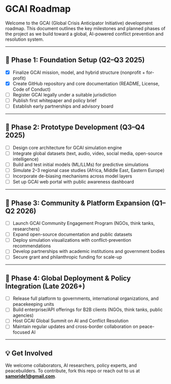 # GCAI Roadmap

Welcome to the GCAI (Global Crisis Anticipator Initiative) development roadmap. This document outlines the key milestones and planned phases of the project as we build toward a global, AI-powered conflict prevention and resolution system.

---

## 🔹 Phase 1: Foundation Setup (Q2–Q3 2025)

- [x] Finalize GCAI mission, model, and hybrid structure (nonprofit + for-profit)
- [x] Create GitHub repository and core documentation (README, License, Code of Conduct)
- [ ] Register GCAI legally under a suitable jurisdiction
- [ ] Publish first whitepaper and policy brief
- [ ] Establish early partnerships and advisory board

---

## 🔹 Phase 2: Prototype Development (Q3–Q4 2025)

- [ ] Design core architecture for GCAI simulation engine
- [ ] Integrate global datasets (text, audio, video, social media, open-source intelligence)
- [ ] Build and test initial models (ML/LLMs) for predictive simulations
- [ ] Simulate 2–3 regional case studies (Africa, Middle East, Eastern Europe)
- [ ] Incorporate de-biasing mechanisms across model layers
- [ ] Set up GCAI web portal with public awareness dashboard

---

## 🔹 Phase 3: Community & Platform Expansion (Q1–Q2 2026)

- [ ] Launch GCAI Community Engagement Program (NGOs, think tanks, researchers)
- [ ] Expand open-source documentation and public datasets
- [ ] Deploy simulation visualizations with conflict-prevention recommendations
- [ ] Develop partnerships with academic institutions and government bodies
- [ ] Secure grant and philanthropic funding for scale-up

---

## 🔹 Phase 4: Global Deployment & Policy Integration (Late 2026+)

- [ ] Release full platform to governments, international organizations, and peacekeeping units
- [ ] Build enterprise/API offerings for B2B clients (NGOs, think tanks, public agencies)
- [ ] Host GCAI Global Summit on AI and Conflict Resolution
- [ ] Maintain regular updates and cross-border collaboration on peace-focused AI

---

## 💡 Get Involved

We welcome collaborators, AI researchers, policy experts, and peacebuilders. To contribute, fork this repo or reach out to us at **samoride1@gmail.com**.